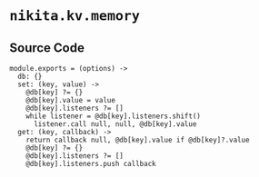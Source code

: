 
# `nikita.kv.memory`

## Source Code

    module.exports = (options) ->
      db: {}
      set: (key, value) ->
        @db[key] ?= {}
        @db[key].value = value
        @db[key].listeners ?= []
        while listener = @db[key].listeners.shift()
          listener.call null, null, @db[key].value
      get: (key, callback) ->
        return callback null, @db[key].value if @db[key]?.value
        @db[key] ?= {}
        @db[key].listeners ?= []
        @db[key].listeners.push callback
